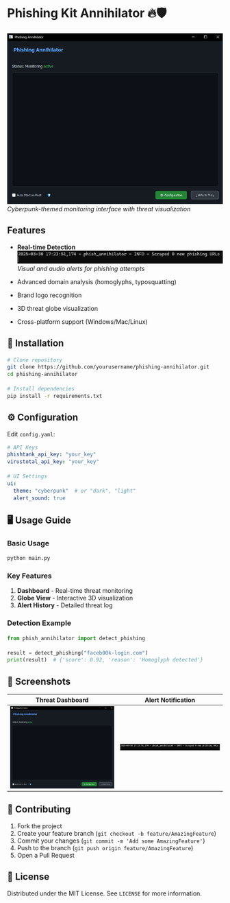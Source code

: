 # Phishing Kit Annihilator 🔥🛡️

![Main UI Screenshot](./docs/screenshots/main-ui.png)
*Cyberpunk-themed monitoring interface with threat visualization*

## Features

- **Real-time Detection**  
  ![Alert Example](./docs/screenshots/alert-example.png)  
  *Visual and audio alerts for phishing attempts*

- Advanced domain analysis (homoglyphs, typosquatting)
- Brand logo recognition
- 3D threat globe visualization
- Cross-platform support (Windows/Mac/Linux)

## 🚀 Installation

```bash
# Clone repository
git clone https://github.com/yourusername/phishing-annihilator.git
cd phishing-annihilator

# Install dependencies
pip install -r requirements.txt
```

## ⚙️ Configuration

Edit `config.yaml`:
```yaml
# API Keys
phishtank_api_key: "your_key"
virustotal_api_key: "your_key"

# UI Settings
ui:
  theme: "cyberpunk"  # or "dark", "light"
  alert_sound: true
```

## 🖥️ Usage Guide

### Basic Usage
```bash
python main.py
```

### Key Features
1. **Dashboard** - Real-time threat monitoring
2. **Globe View** - Interactive 3D visualization
3. **Alert History** - Detailed threat log

### Detection Example
```python
from phish_annihilator import detect_phishing

result = detect_phishing("faceb00k-login.com")
print(result)  # {'score': 0.92, 'reason': 'Homoglyph detected'}
```

## 📸 Screenshots

| Threat Dashboard | Alert Notification |
|------------------|--------------------|
| ![Dashboard](./docs/screenshots/main-ui.png) | ![Alert](./docs/screenshots/alert-example.png) |

## 🤝 Contributing

1. Fork the project
2. Create your feature branch (`git checkout -b feature/AmazingFeature`)
3. Commit your changes (`git commit -m 'Add some AmazingFeature'`)
4. Push to the branch (`git push origin feature/AmazingFeature`)
5. Open a Pull Request

## 📜 License

Distributed under the MIT License. See `LICENSE` for more information.
